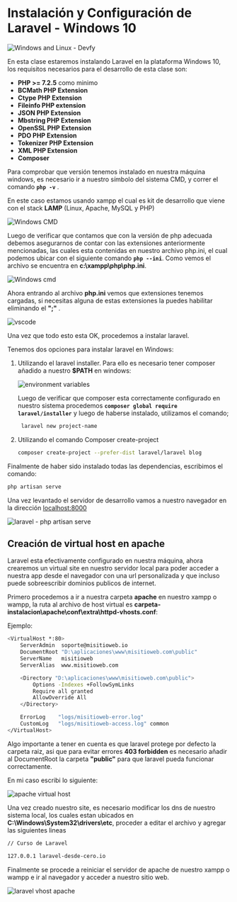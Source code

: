 # Instalación y Configuración de Laravel - Windows 10

![Windows and Linux - Devfy](https://i.imgur.com/L3F0jtr.jpeg)

 

En esta clase estaremos instalando Laravel en la plataforma Windows 10, los requisitos necesarios para el desarrollo de esta clase son: 

- **PHP >= 7.2.5** como minimo
- **BCMath PHP Extension**
- **Ctype PHP Extension**
- **Fileinfo PHP extension**
- **JSON PHP Extension**
- **Mbstring PHP Extension**
- **OpenSSL PHP Extension**
- **PDO PHP Extension**
- **Tokenizer PHP Extension**
- **XML PHP Extension**
- **Composer**

Para comprobar que versión tenemos instalado en nuestra máquina windows, es necesario ir a nuestro símbolo del sistema CMD, y correr el comando **```php -v```** .

En este caso estamos usando xampp el cual es kit de desarrollo que viene con el stack **LAMP** (Linux, Apache, MySQL y PHP)

![Windows CMD](https://i.ibb.co/pdgfqkG/cmd.jpg)

Luego de verificar que contamos que con la versión de php adecuada debemos asegurarnos de contar con las extensiones anteriormente mencionadas, las cuales esta contenidas en nuestro archivo php.ini, el cual podemos ubicar con el siguiente comando **```php --ini```**. Como vemos el archivo se encuentra en **c:\xampp\php\php.ini**.

![Windows cmd](https://i.ibb.co/Mhb5Jsc/cmd.jpg)

Ahora entrando al archivo **php.ini** vemos que extensiones tenemos cargadas, si necesitas alguna de estas extensiones la puedes habilitar eliminando el **";"** .

![vscode](https://i.ibb.co/BHk2bft/vscode.jpg)



Una vez que todo esto esta OK, procedemos a instalar laravel.

Tenemos dos opciones para instalar laravel en Windows:

1. Utilizando el laravel installer. Para ello es necesario tener composer añadido a nuestro **$PATH** en windows:

   ![environment variables](https://i.ibb.co/2nN9DbN/environment-variables.jpg)

   Luego de verificar que composer esta correctamente configurado en nuestro sistema procedemos **`composer global require laravel/installer`** y luego de haberse instalado, utilizamos el comando;
   ```bash
   	laravel new project-name
   ```

2. Utilizando el comando Composer create-project 

   ```bash
   composer create-project --prefer-dist laravel/laravel blog
   ```


Finalmente de haber sido instalado todas las dependencias, escribimos el comando:

```bash
php artisan serve
```

Una vez levantado el servidor de desarrollo vamos a nuestro navegador en la dirección [localhost:8000](https://localhost:8000)

![laravel - php artisan serve](https://i.ibb.co/q0GXLkP/image.png)



## Creación de virtual host en apache

Laravel esta efectivamente configurado en nuestra máquina, ahora crearemos un virtual site en nuestro servidor local para poder acceder a nuestra app desde el navegador con una url personalizada y que incluso puede sobreescribir dominios publicos de internet.

Primero procedemos a ir a nuestra carpeta **apache** en nuestro xampp o wampp, la ruta al archivo de host virtual es **carpeta-instalacion\apache\conf\extra\httpd-vhosts.conf**:

Ejemplo:

```bash
<VirtualHost *:80>
    ServerAdmin  soporte@misitioweb.io
    DocumentRoot "D:\aplicaciones\www\misitioweb.com\public"
    ServerName   misitioweb
    ServerAlias  www.misitioweb.com

    <Directory "D:\aplicaciones\www\misitioweb.com\public">
        Options -Indexes +FollowSymLinks
        Require all granted
        AllowOverride All
    </Directory>

    ErrorLog    "logs/misitioweb-error.log"
    CustomLog   "logs/misitioweb-access.log" common
</VirtualHost>
```

Algo importante a tener en cuenta es que laravel protege por defecto la carpeta raiz, asi que para evitar errores **403 forbidden** es necesario añadir al DocumentRoot la carpeta **"public"** para que laravel pueda funcionar correctamente.



En mi caso escribi lo siguiente:

![apache virtual host](https://i.ibb.co/3Rn36t1/image.png)

Una vez creado nuestro site, es necesario modificar los dns de nuestro sistema local, los cuales estan ubicados en **C:\Windows\System32\drivers\etc**, proceder a editar el archivo y agregar las siguientes lineas

```bash
// Curso de Laravel

127.0.0.1 laravel-desde-cero.io
```



Finalmente se procede a reiniciar el servidor de apache de nuestro xampp o wampp e ir al navegador y acceder a nuestro sitio web.

![laravel vhost apache](https://i.ibb.co/pP0Xwgn/image.png)